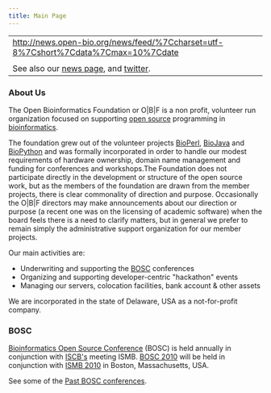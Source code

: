```yaml
---
title: Main Page
---
```


|                                                                                                 |
|-------------------------------------------------------------------------------------------------|
| <rss><http://news.open-bio.org/news/feed/%7Ccharset=utf-8%7Cshort%7Cdata%7Cmax=10%7Cdate></rss> |
|                                                                                                 |
| See also our [news page](News "wikilink"), and [twitter](http://twitter.com/obf_news).          |

### About Us

The Open Bioinformatics Foundation or O|B|F is a non profit, volunteer
run organization focused on supporting [open
source](wp:open_source "wikilink") programming in
[bioinformatics](wp:bioinformatics "wikilink").

The foundation grew out of the volunteer projects
[BioPerl](BioPerl "wikilink"), [BioJava](BioJava "wikilink") and
[BioPython](BioPython "wikilink") and was formally incorporated in order
to handle our modest requirements of hardware ownership, domain name
management and funding for conferences and workshops.The Foundation does
not participate directly in the development or structure of the open
source work, but as the members of the foundation are drawn from the
member projects, there is clear commonality of direction and purpose.
Occasionally the O|B|F directors may make announcements about our
direction or purpose (a recent one was on the licensing of academic
software) when the board feels there is a need to clarify matters, but
in general we prefer to remain simply the administrative support
organization for our member projects.

Our main activities are:

-   Underwriting and supporting the [BOSC](BOSC "wikilink") conferences
-   Organizing and supporting developer-centric "hackathon" events
-   Managing our servers, colocation facilities, bank account & other
    assets

We are incorporated in the state of Delaware, USA as a not-for-profit
company.

### BOSC

[Bioinformatics Open Source Conference](BOSC "wikilink") (BOSC) is held
annually in conjunction with [ISCB's](http://www.iscb.org) meeting ISMB.
[BOSC 2010](BOSC_2010 "wikilink") will be held in conjunction with [ISMB
2010](http://www.iscb.org/ismb2010) in Boston, Massachusetts, USA.

See some of the [Past BOSC
conferences](Past_BOSC_conferences "wikilink").

